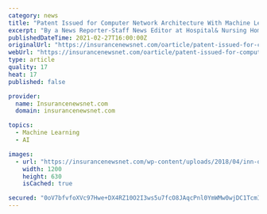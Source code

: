 ```yaml
---
category: news
title: "Patent Issued for Computer Network Architecture With Machine Learning And Artificial Intelligence And Dynamic Patient Guidance (USPTO 10,923,233)"
excerpt: "By a News Reporter-Staff News Editor at Hospital& Nursing Home Daily-- A patent by the inventors Wang, Yale; Bauknight, Samuel H.; Rogow, Adam F.; Larson, Jeffrey D.; Drouin, Jean P., filed on November 25,"
publishedDateTime: 2021-02-27T16:00:00Z
originalUrl: "https://insurancenewsnet.com/oarticle/patent-issued-for-computer-network-architecture-with-machine-learning-and-artificial-intelligence-and-dynamic-patient-guidance-uspto-10923233"
webUrl: "https://insurancenewsnet.com/oarticle/patent-issued-for-computer-network-architecture-with-machine-learning-and-artificial-intelligence-and-dynamic-patient-guidance-uspto-10923233"
type: article
quality: 17
heat: 17
published: false

provider:
  name: Insurancenewsnet.com
  domain: insurancenewsnet.com

topics:
  - Machine Learning
  - AI

images:
  - url: "https://insurancenewsnet.com/wp-content/uploads/2018/04/inn-og-default.jpg"
    width: 1200
    height: 630
    isCached: true

secured: "0oV7bfvfoXVc97Hwe+DX4RZ10O2I3ws5u7fcO8JAqcPnl0YmWMw0wjDC1TcmIhHsRp/t0wUkaenEPX1KwbdLR/KM/Nh7sDYInNiIXE1OkT1rcxIuK4zkp8KqzytWOxh8PvT0VcSTcFKLv3yl7oCixpY/utzd2u21gGT8RfTr4FLLOak9kuvgTmBlKqCsjyoNncWc3/x35sh9eK2jLi0hQVyhhJ9Gtk+pc+mHoeYAx9O+fShOnUed6xB8+vIlxl2r34O3U7Xij80XwobgVRBjJvBV8LCoIpkkFLGXXaJ3Fg8MWn9uWy0OAeq5jDHg0YhEfOS5BVWD7YPW1hmLAeTTiOIyvsYkVlbWPzbD/L4rGQs=;w9PwlS2mH3FgHDzixsM95Q=="
---
```


